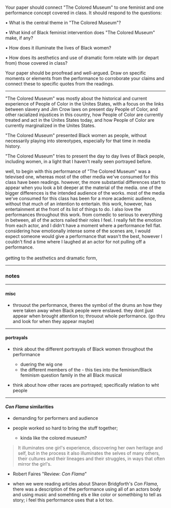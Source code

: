 Your paper should connect "The Colored Museum" to one feminist and one performance concept covered in class. It should respond to the questions:

• What is the central theme in "The Colored Museum"?

• What kind of Black feminist intervention does "The Colored Museum" make, if any?

• How does it illuminate the lives of Black women?

• How does its aesthetics and use of dramatic form relate with (or depart from) those covered in class?

Your paper should be proofread and well-argued. Draw on specific moments or elements from the performance to corroborate your claims and connect these to specific quotes from the readings.
<!--  -->
<!--  -->
<!--  -->
<!--  -->
<!--  -->
<!--  -->
<!--  -->
<!--  -->
<!--  -->
<!--  -->
<!--  -->
<!--  -->
<!--  -->
---
<!--
connect "The Colored Museum" to one feminist and one performance concept covered in class.
-->
<!--  -->
<!--  -->
<!--  -->
<p>
<!-- What is the central theme in "The Colored Museum"? -->
"The Colored Museum" was mostly about the historical and current experience of People of Color in the Unites States, with a focus on

<!-- 1 --> the links between slavery and Jim Crow laws on present day People of Color, and other racialized injustices in this country,

<!-- 2 --> how People of Color are currently treated and act in the Unites States today,

<!-- 3 --> and how People of Color are currently marginalized in the Unites States.
<!--  -->
<!--  -->
<!--  -->
<!--  -->
<!--  -->
<!--  -->
<!--  -->
<!--  -->
<!--  -->
</p>
<p>
<!--  -->
<!-- What kind of Black feminist intervention does "The Colored Museum" make, if any? -->
<!-- these are the feminist strategies -->
<!-- Polyphony; Non linearity; Multiple truths; Non hierarchical relationships -->
<!--  -->
"The Colored Museum" presented Black women as people, without necessarily playing into stereotypes, especially for that time in media history.
<!--  -->
<!-- add more obvi -->
<!--  -->
<!--  -->
<!--  -->
<!--  -->
<!--  -->
<!--  -->
<!--  -->
</p>
<p>
<!--  -->
<!--  -->
<!--  -->
<!-- How does it illuminate the lives of Black women? -->
<!-- these are the feminist strategies -->
<!-- Polyphony; Non linearity; Multiple truths; Non hierarchical relationships -->
"The Colored Museum" tries to present the day to day lives of Black people, including women, in a light that I haven't really seen portrayed before.
<!--  -->
</p>
<!--  -->
<!--  -->
<!--  -->
<p>
<!-- How does its aesthetics and use of dramatic form relate with (or depart from) those covered in class? -->
<!-- this part is supposed to be about stuff like the jazz aesthetic, movement, color, etc -->
<!-- One feminist and one performance concept Black Feminist Thought has bulk of info needed fem not everyone in this bridge called my back; not everyone is Black in it there is a moment asks about Black fem specifically; you can find outside sources -->
<!-- these are the feminist strategies -->
<!-- Polyphony; Non linearity; Multiple truths; Non hierarchical relationships -->
<!-- you need to go thru and make it to where you don't need the questions there for it to make sense -->
<!--  -->
well, to begin with this performance of "The Colored Museum" was a televised one, whereas most of the other media we've consumed for this class have been readings. however, the more substantial differences start to appear when you look a bit deeper at the material of the media.
<!--  -->
one of the bigger differences is the intended audience of the works. most of the media we've consumed for this class has been for a more academic audience, without that much of an intention to entertain. this work, however, has entertainment at the front of its list of things to do.
<!--  -->
I also love the performances throughout this work. from comedic to serious to everything in between, all of the actors nailed their roles I feel. I really felt the emotion from each actor, and I didn't have a moment where a performance fell flat. considering how emotionally intense some of the scenes are, I would expect someone would give a performance that wasn't the best, however I couldn't find a time where I laughed at an actor for not pulling off a performance.
<!--  -->
<br><br>
getting to the aesthetics and dramatic form,
<!--  -->
<!--  -->
<!-- throuout the performance, theres the symbol -->
<!--  -->
<!--  -->
<!--  -->
</p>

---

### notes

---

#### misc

- throuout the performance, theres the symbol of the drums an how they were taken away when Black people were enslaved. they dont jjust appear when brought attention to; throuout whole performance. (go thru and look for when they appear maybe)


---

#### portrayals

- think about the different portrayals of Black women throughout the performance
  - duering the wig one
  - the different members of the   - this ties into the feminism/Black feminism question
family in the all Black musical

- think about how other races are portrayed; specifically relation to wht people

---

#### *Con Flama* similarities

- demanding for performers and audience

- people worked so hard to bring the stuff together;
  - kinda like the colored museum?

>  It illuminates one girl's experience, discovering her own heritage and self, but in the process it also illuminates the selves of many others, their cultures and their lineages and their struggles, in ways that often mirror the girl's.
- Robert Faires "Review: *Con Flama*"


- when we were reading articles about Sharon Bridgforth's *Con Flama*, there was a description of the performance using all of an actors body and using music and somehting els e like color or somethbing to tell as story; i feel this performance uses that a lot too.

<!--  -->
<!--  -->
<!--  -->
<!--  -->
<!--  -->
<!--  -->
<!--  -->
<!--
**Abbreviation Key**
u.s  = Unites States
poc = People of Color
jc = Jim Crow
tcm = "The Colored Museum"
blk = Black
fem = feminism
bft = *Black Feminist Thought
bf = Black Feminism
qsn = question
---
**grmmar**
didnt = didn't
wasnt = wasn't
couldnt = couldn't
wouldnt = wouldn't
im = I'm
i = I
weve = we've
ive - I've
---
**from other afr notes**
con flama = *Con Flama*
cf = *Con Flama*
blk = Black
fem = feminist / feminism
bf = Black feminism
btwn = between
u = you
sb = Sharon Bridgforth
lc = Laurie Carlos
lp = Lourdes Pérez
jj = Joni Jones
-->

